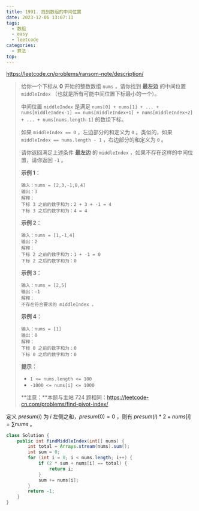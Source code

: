 ```yaml
---
title: 1991. 找到数组的中间位置
date: 2023-12-06 13:07:11
tags:
  - 数组
  - easy
  - leetcode
categories:
  - 算法
top:
---
```


https://leetcode.cn/problems/ransom-note/description/

<!-- more -->

> 给你一个下标从 **0** 开始的整数数组 `nums` ，请你找到 **最左边** 的中间位置 `middleIndex` （也就是所有可能中间位置下标最小的一个）。
>
> 中间位置 `middleIndex` 是满足 `nums[0] + nums[1] + ... + nums[middleIndex-1] == nums[middleIndex+1] + nums[middleIndex+2] + ... + nums[nums.length-1]` 的数组下标。
>
> 如果 `middleIndex == 0` ，左边部分的和定义为 `0` 。类似的，如果 `middleIndex == nums.length - 1` ，右边部分的和定义为 `0` 。
>
> 请你返回满足上述条件 **最左边** 的 `middleIndex` ，如果不存在这样的中间位置，请你返回 `-1` 。
>
>  
>
> **示例 1：**
>
> ```
> 输入：nums = [2,3,-1,8,4]
> 输出：3
> 解释：
> 下标 3 之前的数字和为：2 + 3 + -1 = 4
> 下标 3 之后的数字和为：4 = 4
> ```
>
> **示例 2：**
>
> ```
> 输入：nums = [1,-1,4]
> 输出：2
> 解释：
> 下标 2 之前的数字和为：1 + -1 = 0
> 下标 2 之后的数字和为：0
> ```
>
> **示例 3：**
>
> ```
> 输入：nums = [2,5]
> 输出：-1
> 解释：
> 不存在符合要求的 middleIndex 。
> ```
>
> **示例 4：**
>
> ```
> 输入：nums = [1]
> 输出：0
> 解释：
> 下标 0 之前的数字和为：0
> 下标 0 之后的数字和为：0
> ```
>
>  
>
> **提示：**
>
> - `1 <= nums.length <= 100`
> - `-1000 <= nums[i] <= 1000`
>
>  
>
> **注意：**本题与主站 724 题相同：https://leetcode-cn.com/problems/find-pivot-index/

定义 $presum(i)$ 为 $i$ 左侧之和，$presum(0)=0$ ，则有 $presum(i) * 2 + nums[i] = \sum nums$ 。

```java
class Solution {
    public int findMiddleIndex(int[] nums) {
        int total = Arrays.stream(nums).sum();
        int sum = 0;
        for (int i = 0; i < nums.length; i++) {
            if (2 * sum + nums[i] == total) {
                return i;
            }
            sum += nums[i];
        }
        return -1;
    }
}
```
